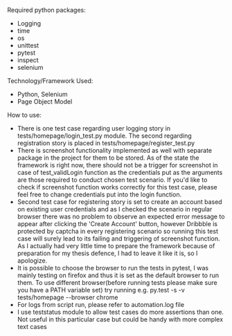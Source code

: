 Required python packages:
- Logging
- time
- os
- unittest
- pytest
- inspect
- selenium

Technology/Framework Used:
- Python, Selenium
- Page Object Model

How to use:
- There is one test case regarding user logging story in tests/homepage/login_test.py 
module. The second regarding registration story is placed in tests/homepage/register_test.py
- There is screenshot functionality implemented as well with separate package in the project for them 
to be stored. As of the state the framework is right now, there should not be a trigger for screenshot
  in case of test_validLogin function as the credentials put as the arguments are those required to conduct
  chosen test scenario. If you'd like to check if screenshot function works correctly for this test case,
  please feel free to change credentials put into the login function.
- Second test case for registering story is set to create an account based on existing user credentials
and as I checked the scenario in regular browser there was no problem to observe an expected error message 
  to appear after clicking the 'Create Account' button, however Dribbble is protected by captcha in every 
  registering scenario so running this test case will surely lead to its failing and triggering of
  screenshot function. As I actually had very little time to prepare the framework because of preparation
  for my thesis defence, I had to leave it like it is, so I apologize. 
- It is possible to choose the browser to run the tests in pytest, I was mainly testing on firefox and thus
it is set as the default browser to run them. To use different browser(before running tests please
  make sure you have a PATH variable set) try running e.g.
py.test -s -v tests/homepage --browser chrome
- For logs from script run, please refer to automation.log file
- I use teststatus module to allow test cases do more assertions than one. Not useful in this particular case
but could be handy with more complex text cases